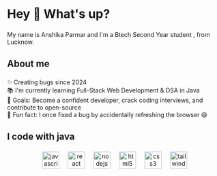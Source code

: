 <h1 align="left">Hey 👋 What's up?</h1>

###

<p align="left">My name is Anshika Parmar and I'm a Btech Second Year student , from Lucknow.</p>

###

<h2 align="left">About me</h2>

###

<p align="left">✨ Creating bugs since 2024 <br>📚 I'm currently learning Full-Stack Web Development & DSA in Java  <br>🎯 Goals: Become a confident developer, crack coding interviews, and contribute to open-source  <br>🎲 Fun fact: I once fixed a bug by accidentally refreshing the browser 😄</p>

###

<h2 align="left">I code with java</h2>

###

<div align="center">
  <img src="https://cdn.jsdelivr.net/gh/devicons/devicon/icons/javascript/javascript-original.svg" height="40" alt="javascript logo"  />
  <img width="12" />
  <img src="https://cdn.jsdelivr.net/gh/devicons/devicon/icons/react/react-original.svg" height="40" alt="react logo"  />
  <img width="12" />
  <img src="https://cdn.jsdelivr.net/gh/devicons/devicon/icons/nodejs/nodejs-original.svg" height="40" alt="nodejs logo"  />
  <img width="12" />
  <img src="https://cdn.jsdelivr.net/gh/devicons/devicon/icons/html5/html5-original.svg" height="40" alt="html5 logo"  />
  <img width="12" />
  <img src="https://cdn.jsdelivr.net/gh/devicons/devicon/icons/css3/css3-original.svg" height="40" alt="css3 logo"  />
  <img width="12" />
  <img src="https://cdn.jsdelivr.net/gh/devicons/devicon/icons/tailwindcss/tailwindcss-original-wordmark.svg" height="40" alt="tailwindcss logo"  />
</div>

###
